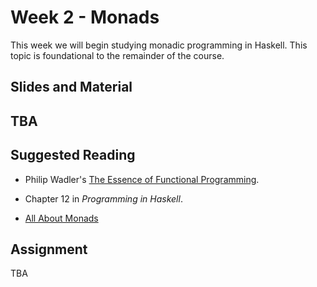 # Week 2 - Monads

This week we will begin studying monadic programming in Haskell. This
topic is foundational to the remainder of the course.

## Slides and Material

## TBA

## Suggested Reading

* Philip Wadler's [The Essence of Functional Programming](essence-of-functional-programming.pdf).

* Chapter 12 in *Programming in Haskell*.

* [All About Monads](https://wiki.haskell.org/All_About_Monads)

## Assignment

TBA

